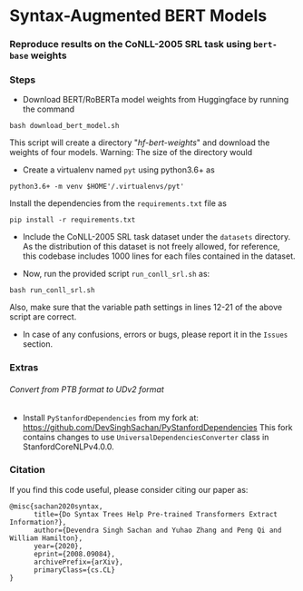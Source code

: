 Syntax-Augmented BERT Models
============================

### Reproduce results on the CoNLL-2005 SRL task using `bert-base` weights

### Steps
* Download BERT/RoBERTa model weights from Huggingface by running the command
```
bash download_bert_model.sh
```
This script will create a directory "*hf-bert-weights*" and download the weights of four models. 
Warning: The size of the directory would

* Create a virtualenv named `pyt` using python3.6+ as
```
python3.6+ -m venv $HOME'/.virtualenvs/pyt'
```
Install the dependencies from the `requirements.txt` file as
```
pip install -r requirements.txt
```

* Include the CoNLL-2005 SRL task dataset under the `datasets` directory. 
As the distribution of this dataset is not freely allowed, for reference, this codebase includes 1000 lines for each files contained in the dataset.  

* Now, run the provided script `run_conll_srl.sh` as:
```
bash run_conll_srl.sh
```
Also, make sure that the variable path settings in lines 12-21 of the above script are correct.

* In case of any confusions, errors or bugs, please report it in the `Issues` section.

### Extras
###### Convert from PTB format to UDv2 format
* Install `PyStanfordDependencies` from my fork at: https://github.com/DevSinghSachan/PyStanfordDependencies
  This fork contains changes to use `UniversalDependenciesConverter` class in StanfordCoreNLPv4.0.0.

### Citation
If you find this code useful, please consider citing our paper as:
```
@misc{sachan2020syntax,
      title={Do Syntax Trees Help Pre-trained Transformers Extract Information?}, 
      author={Devendra Singh Sachan and Yuhao Zhang and Peng Qi and William Hamilton},
      year={2020},
      eprint={2008.09084},
      archivePrefix={arXiv},
      primaryClass={cs.CL}
}
```
